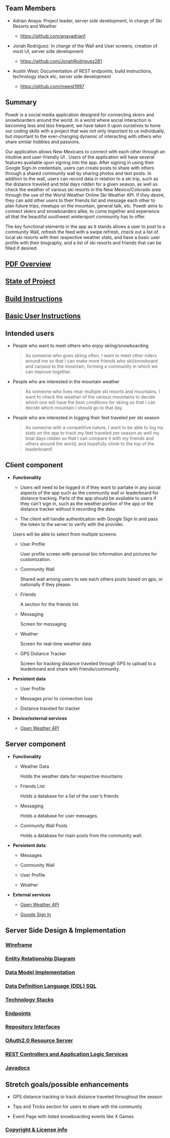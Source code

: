 ## Team Members

* Adrian Anaya: Project leader, server side development, in charge of Ski Resorts and Weather

    * https://github.com/anayadrian1

* Jonah Rodriguez: In charge of the Wall and User screens, creation of most UI, server side development

    * https://github.com/JonahRodriguez281

* Austin West: Documentation of REST endpoints, build instructions, technology stack etc, server side development

    * https://github.com/mwest1997

## Summary

Powdr is a social media application designed for connecting skiers and snowboarders around the world. In a world where social interaction is becoming less and less frequent, we have taken it upon ourselves to hone our coding skills with a project that was not only important to us individually, but important to the ever-changing dynamic of interacting with others who share similar hobbies and passions. 

Our application allows New Mexicans to connect with each other through an intuitive and user-friendly UI . Users of the application will have several features available upon signing into the app. After signing in using their Google Sign-In credentials, users can create posts to share with others through a shared community wall by sharing photos and text posts. In addition to the wall, users can record data in relation to a ski trip, such as the distance traveled and total days ridden for a given season, as well as check the weather of various ski resorts in the New Mexico/Colorado area through the use of the World Weather Online Ski Weather API. If they desire, they can add other users to their friends list and message each other to plan future trips, meetups on the mountain, general talk, etc.  Powdr aims to connect skiers and snowboarders alike, to come together and experience all that the beautiful southwest wintersport community has to offer.

The key functional elements in the app as it stands allows a user to post to a community Wall, refresh the feed with a swipe refresh, check out a list of local ski resorts with their respective weather stats, and have a basic user profile with their biography, and a list of ski resorts and friends that can be filled if desired.

## [PDF Overview](pdf/powdr-overview.pdf)

## [State of Project](md/state-of-project.md)

## [Build Instructions](md/build-instructions.md)

## [Basic User Instructions](md/basic-instructions.md)

## Intended users

* People who want to meet others who enjoy skiing/snowboarding

	> As someone who goes skiing often, I want to meet other riders around me so that I can make more friends who ski/snowboard and carpool to the mountain, forming a community in which we can improve together.

* People who are interested in the mountain weather

	> As someone who lives near multiple ski resorts and mountains, I want to check the weather of the various mountains to decide which one will have the best conditions for skiing so that I can decide which mountain I should go to that day.

* People who are interested in logging their feet traveled per ski season

	> As someone with a competitive nature, I want to be able to log my stats on the app to track my feet traveled per season as well my total days ridden so that I can compare it with my friends and others around the world, and hopefully climb to the top of the leaderboard!

## Client component

* **Functionality**

	* Users will need to be logged in if they want to partake in any social aspects of the app such as the community wall or leaderboard for distance tracking. Parts of the app should be available to 
	users if they can't sign in, such as the weather portion of the app or the distance tracker without it recording the data.
	
	* The client will handle authentication with Google Sign In and pass the token to the server to verify with the provider.

	Users will be able to select from multiple screens:
	
	* User Profile
	
	  User profile screen with personal bio information and pictures for customization.
		
	* Community Wall
	
	  Shared wall among users to see each others posts based on gps, or nationally if they please.
		
	* Friends
	
	  A section for the friends list
		
	* Messaging
	
	  Screen for messaging
		
	* Weather
	
	  Screen for real-time weather data
		
	* GPS Distance Tracker
	
	  Screen for tracking distance traveled through GPS to upload to a leaderboard and share with friends/community.
    
* **Persistent data**

    * User Profile
	
	* Messages prior to connection loss
	
	* Distance traveled for tracker
	
* **Device/external services**
	
    * [Open Weather API](https://rapidapi.com/community/api/open-weather-map)
		
## Server component

* **Functionality**

    * Weather Data
	
	  Holds the weather data for respective mountains
	
	* Friends List
	
	  Holds a database for a list of the user's friends
	
	* Messaging
	
	  Holds a database for user messages.
	
	* Community Wall Posts
	
	  Holds a database for main posts from the community wall.
	  
* **Persistent data**

    * Messages
	
	* Community Wall
	
	* User Profile

	* Weather 
	
* **External services**
	
	* [Open Weather API](https://rapidapi.com/community/api/open-weather-map)
		
	* [Google Sign In](https://developers.google.com/identity/sign-in/web/sign-in)

## Server Side Design & Implementation

### [Wireframe](md/wireframe.md)

### [Entity Relationship Diagram](md/powdr-erd.md)

### [Data Model Implementation](md/entities.md)

### [Data Definition Language (DDL) SQL](ddl.md)

### [Technology Stacks](md/techstacks.md)

### [Endpoints](md/powdr-endpoints.md)

### [Repository Interfaces](md/interfaces.md)

### [OAuth2.0 Resource Server](https://github.com/powdr-ddc/powdr-service/blob/master/src/main/java/edu/cnm/deepdive/powdr/configuration/SecurityConfiguration.java)

### [REST Controllers and Application Logic Services](md/endpoints.md)

### [Javadocs](api/server/index.html)

## Stretch goals/possible enhancements 

* GPS distance tracking to track distance traveled throughout the season

* Tips and Tricks section for users to share with the community
	
* Event Page with listed snowboarding events like X Games

### [Copyright & License info](md/copyright.md)
